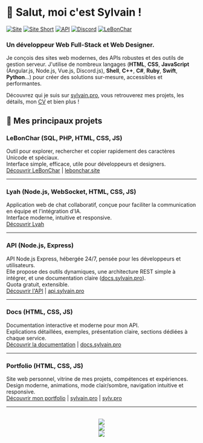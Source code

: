 # 👋 Salut, moi c'est Sylvain !

[![Site](https://img.shields.io/badge/sylvain.pro-566fe3?logo=artifacthub&logoColor=white)](https://sylvain.pro)
[![Site Short](https://img.shields.io/badge/sylv.pro-5b74e0?logo=buddy&logoColor=white)](https://sylv.pro)
[![API](https://img.shields.io/badge/api.sylvain.pro-6079dd?logo=gitbook&logoColor=white)](https://api.sylvain.pro)
[![Discord](https://img.shields.io/badge/@20syl__-5865F2?logo=Discord&logoColor=white)](https://discord.com/users/607163002755481602)
[![LeBonChar](https://img.shields.io/badge/lebonchar.site-ff4646?logo=task&logoColor=white)](https://lebonchar.site)

### Un développeur Web Full-Stack et Web Designer.
Je conçois des sites web modernes, des APIs robustes et des outils de gestion serveur. J'utilise de nombreux langages (**HTML**, **CSS**, **JavaScript** (Angular.js, Node.js, Vue.js, Discord.js), **Shell**, **C++**, **C#**, **Ruby**, **Swift**, **Python**...) pour créer des solutions sur-mesure, accessibles et performantes.

Découvrez qui je suis sur [sylvain.pro](https://sylvain.pro), vous retrouverez mes projets, les détails, mon [CV](https://sylvain.pro/files/CV.pdf) et bien plus !

## 🔧 Mes principaux projets

### LeBonChar (SQL, PHP, HTML, CSS, JS)
Outil pour explorer, rechercher et copier rapidement des caractères Unicode et spéciaux.  
Interface simple, efficace, utile pour développeurs et designers.  
[Découvrir LeBonChar](https://sylvain.pro/projets/lebonchar) | [lebonchar.site](https://lebonchar.site)

---

### Lyah (Node.js, WebSocket, HTML, CSS, JS)
Application web de chat collaboratif, conçue pour faciliter la communication en équipe et l'intégration d'IA.  
Interface moderne, intuitive et responsive.  
[Découvrir Lyah](https://sylvain.pro/projets/lyah)

---

### API (Node.js, Express)
API Node.js Express, hébergée 24/7, pensée pour les développeurs et utilisateurs.  
Elle propose des outils dynamiques, une architecture REST simple à intégrer, et une documentation claire ([docs.sylvain.pro](https://docs.sylvain.pro)).  
Quota gratuit, extensible.  
[Découvrir l'API](https://sylvain.pro/projets/api) | [api.sylvain.pro](https://api.sylvain.pro)

---

### Docs (HTML, CSS, JS)
Documentation interactive et moderne pour mon API.  
Explications détaillées, exemples, présentation claire, sections dédiées à chaque service.  
[Découvrir la documentation](https://sylvain.pro/projets/docs) | [docs.sylvain.pro](https://docs.sylvain.pro)

---

### Portfolio (HTML, CSS, JS)
Site web personnel, vitrine de mes projets, compétences et expériences.  
Design moderne, animations, mode clair/sombre, navigation intuitive et responsive.  
[Découvrir mon portfolio](https://sylvain.pro/projets/portfolio) | [sylvain.pro](https://sylvain.pro) | [sylv.pro](https://sylv.pro)

---

<div align="center">
  <br>

  <a href="https://github.com/20syldev">
    <img src="https://github-readme-stats.vercel.app/api/top-langs/?username=20syldev&layout=normal&langs_count=10&card_width=1000&border_radius=20&hide_title=true&text_color=fff&theme=dark&bg_color=0d1117"/>
  </a>
  
  <br>
  
  <a href="https://github.com/20syldev">
    <img src="https://github-readme-streak-stats.herokuapp.com?user=20syldev&theme=dark&border_radius=20&locale=fr&date_format=j%20M%5B%20Y%5D&card_width=1000&card_height=250"/>
  </a>
  
  <br>
  
  <a href="https://github.com/20syldev">
    <img src="https://komarev.com/ghpvc/?username=20syldev&color=566fe3&style=flat&label=Vues+du+profil"/>
  </a>
</div>
